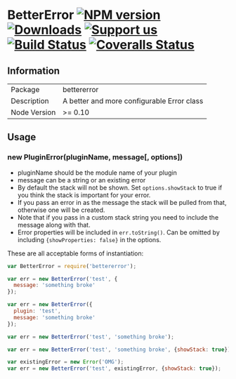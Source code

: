 # BetterError [![NPM version][npm-image]][npm-url] [![Downloads][downloads-image]][npm-url] [![Support us][gittip-image]][gittip-url] [![Build Status][travis-image]][travis-url] [![Coveralls Status][coveralls-image]][coveralls-url]


## Information

<table>
<tr> 
<td>Package</td><td>bettererror</td>
</tr>
<tr>
<td>Description</td>
<td>A better and more configurable Error class</td>
</tr>
<tr>
<td>Node Version</td>
<td>>= 0.10</td>
</tr>
</table>

## Usage

### new PluginError(pluginName, message[, options])

- pluginName should be the module name of your plugin
- message can be a string or an existing error
- By default the stack will not be shown. Set `options.showStack` to true if you think the stack is important for your error.
- If you pass an error in as the message the stack will be pulled from that, otherwise one will be created.
- Note that if you pass in a custom stack string you need to include the message along with that.
- Error properties will be included in `err.toString()`. Can be omitted by including `{showProperties: false}` in the options.

These are all acceptable forms of instantiation:

```javascript
var BetterError = require('bettererror');

var err = new BetterError('test', {
  message: 'something broke'
});

var err = new BetterError({
  plugin: 'test',
  message: 'something broke'
});

var err = new BetterError('test', 'something broke');

var err = new BetterError('test', 'something broke', {showStack: true});

var existingError = new Error('OMG');
var err = new BetterError('test', existingError, {showStack: true});
```

[gittip-url]: https://www.gittip.com/WeAreFractal/
[gittip-image]: https://img.shields.io/gittip/WeAreFractal.svg

[downloads-image]: https://img.shields.io/npm/dm/bettererror.svg
[npm-url]: https://npmjs.org/package/bettererror
[npm-image]: https://img.shields.io/npm/v/bettererror.svg

[travis-url]: https://travis-ci.org/wearefractal/bettererror
[travis-image]: https://img.shields.io/travis/wearefractal/bettererror.svg

[coveralls-url]: https://coveralls.io/r/wearefractal/bettererror
[coveralls-image]: https://img.shields.io/coveralls/wearefractal/bettererror/master.svg
